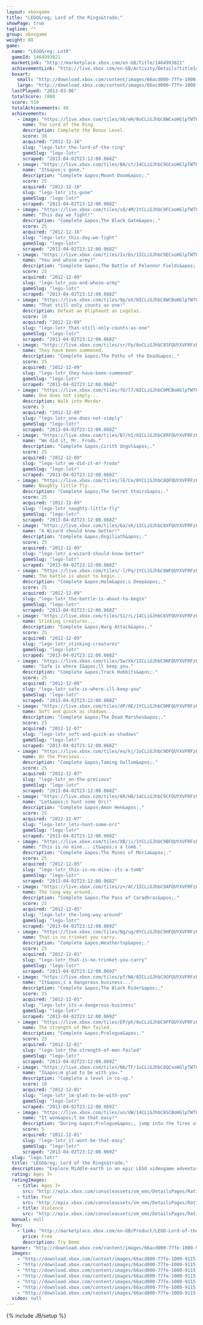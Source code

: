 ```yaml
---
layout: xboxgame
title: "LEGO&reg; Lord of the Rings&trade;"
showPage: true
tagline: ""
group: xboxgame
weight: 88
game: 
  name: "LEGO&reg; LotR"
  gameId: 1464993821
  marketLink: "http://marketplace.xbox.com/en-GB/Title/1464993821"
  achievementLink: "http://live.xbox.com/en-GB/Activity/Details?titleId=1464993821"
  boxart: 
    small: "http://download.xbox.com/content/images/66acd000-77fe-1000-9115-d8025752081d/1033/boxartsm.jpg"
    large: "http://download.xbox.com/content/images/66acd000-77fe-1000-9115-d8025752081d/1033/boxartlg.jpg"
  lastPlayed: "2013-03-06"
  totalScore: 1000
  score: 510
  totalAchievements: 48
  achievements: 
    - image: "https://live.xbox.com/tiles/X6/eH/0oCLiGJhbC8WCxoHGlpTWTFkL2FjaC8wLzFiAAAAAOfn5-2op0M=.jpg"
      name: The Lord of the Ring.
      description: Complete the Bonus Level.
      score: 30
      acquired: "2012-12-16"
      slug: "lego-lotr_the-lord-of-the-ring"
      gameSlug: "lego-lotr"
      scraped: "2013-04-02T23:12:00.068Z"
    - image: "https://live.xbox.com/tiles/BA/ct/14CLiGJhbC9GCxoHGlpTWTFkL2FjaC8wLzEyAAAAAOfn5-gCBxg=.jpg"
      name: "It&apos;s gone."
      description: "Complete &apos;Mount Doom&apos;."
      score: 25
      acquired: "2012-12-16"
      slug: "lego-lotr_its-gone"
      gameSlug: "lego-lotr"
      scraped: "2013-04-02T23:12:00.068Z"
    - image: "https://live.xbox.com/tiles/sQ/4M/1YCLiGJhbC9FCxoHGlpTWTFkL2FjaC8wLzExAAAAAOfn5-ojDq0=.jpg"
      name: "This day we fight!"
      description: "Complete &apos;The Black Gate&apos;."
      score: 25
      acquired: "2012-12-16"
      slug: "lego-lotr_this-day-we-fight"
      gameSlug: "lego-lotr"
      scraped: "2013-04-02T23:12:00.068Z"
    - image: "https://live.xbox.com/tiles/Iv/bs/1ICLiGJhbC9ECxoHGlpTWTFkL2FjaC8wLzEwAAAAAOfn5-vD9j4=.jpg"
      name: "You and whose army?"
      description: "Complete &apos;The Battle of Pelennor Fields&apos;."
      score: 25
      acquired: "2012-12-09"
      slug: "lego-lotr_you-and-whose-army"
      gameSlug: "lego-lotr"
      scraped: "2013-04-02T23:12:00.068Z"
    - image: "https://live.xbox.com/tiles/9p/eV/0ICLiGJhbC8WCBoHGlpTWTFkL2FjaC8wLzJiAAAAAOfn5-+6l+o=.jpg"
      name: "That still only counts as one!"
      description: Defeat an Oliphaunt as Legolas.
      score: 10
      acquired: "2012-12-09"
      slug: "lego-lotr_that-still-only-counts-as-one"
      gameSlug: "lego-lotr"
      scraped: "2013-04-02T23:12:00.068Z"
    - image: "https://live.xbox.com/tiles/sr/Fp/0oCLiGJhbC8SFQUYXVFRFzFkL2FjaC8wL2YAAAAA5+fn-UaxqQ==.jpg"
      name: They have been summoned.
      description: "Complete &apos;The Paths of the Dead&apos;."
      score: 25
      acquired: "2012-12-09"
      slug: "lego-lotr_they-have-been-summoned"
      gameSlug: "lego-lotr"
      scraped: "2013-04-02T23:12:00.068Z"
    - image: "https://live.xbox.com/tiles/fD/l7/0ICLiGJhbC9MCBoHGlpTWTFkL2FjaC8wLzI4AAAAAOfn5-9UOWA=.jpg"
      name: One does not simply...
      description: Walk into Mordor.
      score: 5
      acquired: "2012-12-09"
      slug: "lego-lotr_one-does-not-simply"
      gameSlug: "lego-lotr"
      scraped: "2013-04-02T23:12:00.068Z"
    - image: "https://live.xbox.com/tiles/B7/hI/0ICLiGJhbC8RFQUYXVFRFzFkL2FjaC8wL2UAAAAA5+fn-2e4HA==.jpg"
      name: "We did it, Mr. Frodo."
      description: "Complete &apos;Cirith Ungol&apos;."
      score: 25
      acquired: "2012-12-09"
      slug: "lego-lotr_we-did-it-mr-frodo"
      gameSlug: "lego-lotr"
      scraped: "2013-04-02T23:12:00.068Z"
    - image: "https://live.xbox.com/tiles/lE/Co/0YCLiGJhbC8QFQUYXVFRFzFkL2FjaC8wL2QAAAAA5+fn-odAjw==.jpg"
      name: Naughty little fly...
      description: "Complete &apos;The Secret Stairs&apos;."
      score: 25
      acquired: "2012-12-09"
      slug: "lego-lotr_naughty-little-fly"
      gameSlug: "lego-lotr"
      scraped: "2013-04-02T23:12:00.068Z"
    - image: "https://live.xbox.com/tiles/ba/sK/1ICLiGJhbC8XFQUYXVFRFzFkL2FjaC8wL2MAAAAA5+fn+yWrdg==.jpg"
      name: "A Wizard should know better!"
      description: "Complete &apos;Osgiliath&apos;."
      score: 25
      acquired: "2012-12-09"
      slug: "lego-lotr_a-wizard-should-know-better"
      gameSlug: "lego-lotr"
      scraped: "2013-04-02T23:12:00.068Z"
    - image: "https://live.xbox.com/tiles/-l/Pq/1YCLiGJhbC8WFQUYXVFRFzFkL2FjaC8wL2IAAAAA5+fn+sVT5Q==.jpg"
      name: The battle is about to begin...
      description: "Complete &apos;Helm&apos;s Deep&apos;."
      score: 25
      acquired: "2012-12-09"
      slug: "lego-lotr_the-battle-is-about-to-begin"
      gameSlug: "lego-lotr"
      scraped: "2013-04-02T23:12:00.068Z"
    - image: "https://live.xbox.com/tiles/S1/rL/14CLiGJhbC8VFQUYXVFRFzFkL2FjaC8wL2EAAAAA5+fn+ORaUA==.jpg"
      name: Stinking creatures...
      description: "Complete &apos;Warg Attack&apos;."
      score: 25
      acquired: "2012-12-09"
      slug: "lego-lotr_stinking-creatures"
      gameSlug: "lego-lotr"
      scraped: "2013-04-02T23:12:00.068Z"
    - image: "https://live.xbox.com/tiles/5w/Xk/1ICLiGJhbC9NFQUYXVFRFzFkL2FjaC8wLzkAAAAA5+fn+8sF-A==.jpg"
      name: "Safe is where I&apos;ll keep you."
      description: "Complete &apos;Track Hobbits&apos;."
      score: 25
      acquired: "2012-12-08"
      slug: "lego-lotr_safe-is-where-ill-keep-you"
      gameSlug: "lego-lotr"
      scraped: "2013-04-02T23:12:00.068Z"
    - image: "https://live.xbox.com/tiles/dP/0E/1YCLiGJhbC9MFQUYXVFRFzFkL2FjaC8wLzgAAAAA5+fn+iv9bw==.jpg"
      name: Soft and quick as shadows...
      description: "Complete &apos;The Dead Marshes&apos;."
      score: 25
      acquired: "2012-12-07"
      slug: "lego-lotr_soft-and-quick-as-shadows"
      gameSlug: "lego-lotr"
      scraped: "2013-04-02T23:12:00.068Z"
    - image: "https://live.xbox.com/tiles/eu/kj/1oCLiGJhbC9DFQUYXVFRFzFkL2FjaC8wLzcAAAAA5+fn+QzpYQ==.jpg"
      name: On the Precious...
      description: "Complete &apos;Taming Gollum&apos;."
      score: 25
      acquired: "2012-12-07"
      slug: "lego-lotr_on-the-precious"
      gameSlug: "lego-lotr"
      scraped: "2013-04-02T23:12:00.068Z"
    - image: "https://live.xbox.com/tiles/6R/HD/14CLiGJhbC9CFQUYXVFRFzFkL2FjaC8wLzYAAAAA5+fn+OwR8g==.jpg"
      name: "Let&apos;s hunt some Orc!"
      description: "Complete &apos;Amon Hen&apos;."
      score: 25
      acquired: "2012-12-07"
      slug: "lego-lotr_lets-hunt-some-orc"
      gameSlug: "lego-lotr"
      scraped: "2013-04-02T23:12:00.068Z"
    - image: "https://live.xbox.com/tiles/XB/ji/1YCLiGJhbC9BFQUYXVFRFzFkL2FjaC8wLzUAAAAA5+fn+s0YRw==.jpg"
      name: "This is no mine... it&apos;s a tomb."
      description: "Complete &apos;The Mines of Moria&apos;."
      score: 25
      acquired: "2012-12-05"
      slug: "lego-lotr_this-is-no-mine--its-a-tomb"
      gameSlug: "lego-lotr"
      scraped: "2013-04-02T23:12:00.068Z"
    - image: "https://live.xbox.com/tiles/z+/AC/1ICLiGJhbC9AFQUYXVFRFzFkL2FjaC8wLzQAAAAA5+fn+y3g1A==.jpg"
      name: The long way around.
      description: "Complete &apos;The Pass of Caradhras&apos;."
      score: 25
      acquired: "2012-12-05"
      slug: "lego-lotr_the-long-way-around"
      gameSlug: "lego-lotr"
      scraped: "2013-04-02T23:12:00.069Z"
    - image: "https://live.xbox.com/tiles/Ng/ug/0YCLiGJhbC9HFQUYXVFRFzFkL2FjaC8wLzMAAAAA5+fn-o8LLQ==.jpg"
      name: That is no trinket you carry.
      description: "Complete &apos;Weathertop&apos;."
      score: 25
      acquired: "2012-12-01"
      slug: "lego-lotr_that-is-no-trinket-you-carry"
      gameSlug: "lego-lotr"
      scraped: "2013-04-02T23:12:00.069Z"
    - image: "https://live.xbox.com/tiles/pf/NA/0ICLiGJhbC9GFQUYXVFRFzFkL2FjaC8wLzIAAAAA5+fn-2-zvg==.jpg"
      name: "It&apos;s a dangerous business..."
      description: "Complete &apos;The Black Rider&apos;."
      score: 25
      acquired: "2012-12-01"
      slug: "lego-lotr_its-a-dangerous-business"
      gameSlug: "lego-lotr"
      scraped: "2013-04-02T23:12:00.069Z"
    - image: "https://live.xbox.com/tiles/EP/ph/0oCLiGJhbC9FFQUYXVFRFzFkL2FjaC8wLzEAAAAA5+fn-U76Cw==.jpg"
      name: The strength of Men failed.
      description: "Complete &apos;Prologue&apos;."
      score: 25
      acquired: "2012-12-01"
      slug: "lego-lotr_the-strength-of-men-failed"
      gameSlug: "lego-lotr"
      scraped: "2013-04-02T23:12:00.069Z"
    - image: "https://live.xbox.com/tiles/Nb/TF/1oCLiGJhbC8QCxoHGlpTWTFkL2FjaC8wLzFkAAAAAOfn5-nqtCk=.jpg"
      name: "I&apos;m glad to be with you."
      description: "Complete a level in co-op."
      score: 10
      acquired: "2012-12-01"
      slug: "lego-lotr_im-glad-to-be-with-you"
      gameSlug: "lego-lotr"
      scraped: "2013-04-02T23:12:00.069Z"
    - image: "https://live.xbox.com/tiles/un/UW/14CLiGJhbC8SCBoHGlpTWTFkL2FjaC8wLzJmAAAAAOfn5-g5daY=.jpg"
      name: "It won&apos;t be that easy!"
      description: "During &apos;Prologue&apos;, jump into the fires of Mount Doom as Isildur."
      score: 5
      acquired: "2012-12-01"
      slug: "lego-lotr_it-wont-be-that-easy"
      gameSlug: "lego-lotr"
      scraped: "2013-04-02T23:12:00.069Z"
  slug: "lego-lotr"
  title: "LEGO&reg; Lord of the Rings&trade;"
  description: "Explore Middle-earth in an epic LEGO videogame adventure for the entire family!  Based on The Lord of the Rings motion picture trilogy, LEGO&reg; The Lord of the Rings takes players through the epic events from the classic story, reimagined with the humor and endless variety of LEGO play."
  rating: Ages 7+
  ratingImages: 
    - title: Ages 7+
      src: "http://epix.xbox.com/consoleassets/vm_ems/DetailsPages/RatingSystemID/14/default/Values/14002.png"
    - title: Fear
      src: "http://epix.xbox.com/consoleassets/vm_ems/DetailsPages/RatingSystemID/14/default/Descriptors/14003.png"
    - title: Violence
      src: "http://epix.xbox.com/consoleassets/vm_ems/DetailsPages/RatingSystemID/14/default/Descriptors/14005.png"
  manual: null
  buy: 
    - link: "http://marketplace.xbox.com/en-GB/Product/LEGO-Lord-of-the-Rings/66acd000-77fe-1000-9115-d8025752081d?nosplash=1&amp;purchase=1&amp;DownloadType=GameDemo"
      price: Free
      description: Try Demo
  banner: "http://download.xbox.com/content/images/66acd000-77fe-1000-9115-d8025752081d/1033/banner.png"
  images: 
    - "http://download.xbox.com/content/images/66acd000-77fe-1000-9115-d8025752081d/1033/screenlg1.jpg"
    - "http://download.xbox.com/content/images/66acd000-77fe-1000-9115-d8025752081d/1033/screenlg2.jpg"
    - "http://download.xbox.com/content/images/66acd000-77fe-1000-9115-d8025752081d/1033/screenlg3.jpg"
    - "http://download.xbox.com/content/images/66acd000-77fe-1000-9115-d8025752081d/1033/screenlg4.jpg"
    - "http://download.xbox.com/content/images/66acd000-77fe-1000-9115-d8025752081d/1033/screenlg5.jpg"
    - "http://download.xbox.com/content/images/66acd000-77fe-1000-9115-d8025752081d/1033/screenlg6.jpg"
    - "http://download.xbox.com/content/images/66acd000-77fe-1000-9115-d8025752081d/1033/screenlg7.jpg"
  video: null
---
```

{% include JB/setup %}